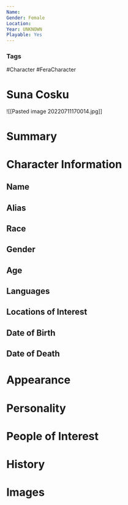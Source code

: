 ```yaml
---
Name: 
Gender: Female
Location: 
Year: UNKNOWN
Playable: Yes
---
```


### Tags
#Character #FeraCharacter 

# Suna Cosku
![[Pasted image 20220711170014.jpg]]

# Summary


# Character Information

## Name

## Alias

## Race

## Gender

## Age

## Languages

## Locations of Interest

## Date of Birth

## Date of Death

# Appearance

# Personality

# People of Interest

# History

# Images
